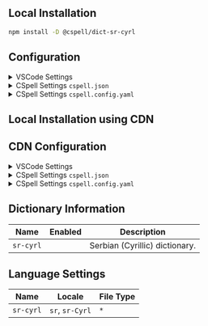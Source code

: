 ## Local Installation

```sh
npm install -D @cspell/dict-sr-cyrl
```

## Configuration

<details>
<summary>VSCode Settings</summary>

Add the following to your VSCode settings:

**`.vscode/settings.json`**

```jsonc
{
  "cSpell.import": ["@cspell/dict-sr-cyrl/cspell-ext.json"],
  "cSpell.language": "sr, sr-Cyrl",
}
```

</details>

<details>
<summary>CSpell Settings <code>cspell.json</code></summary>

**`cspell.json`**

```jsonc
{
  "import": ["@cspell/dict-sr-cyrl/cspell-ext.json"],
  "language": "sr, sr-Cyrl",
}
```

</details>

<details>
<summary>CSpell Settings <code>cspell.config.yaml</code></summary>

**`cspell.config.yaml`**

```yaml
import:
  - '@cspell/dict-sr-cyrl/cspell-ext.json'
language: sr, sr-Cyrl
```

</details>

## Local Installation using CDN

## CDN Configuration

<details>
<summary>VSCode Settings</summary>

Add the following to your VSCode settings:

**`.vscode/settings.json`**

```jsonc
{
  "cSpell.import": ["https://cdn.jsdelivr.net/npm/@cspell/dict-sr-cyrl/cspell-ext.json"],
  "cSpell.language": "sr, sr-Cyrl",
}
```

</details>

<details>
<summary>CSpell Settings <code>cspell.json</code></summary>

**`cspell.json`**

```jsonc
{
  "import": ["https://cdn.jsdelivr.net/npm/@cspell/dict-sr-cyrl/cspell-ext.json"],
  "language": "sr, sr-Cyrl",
}
```

</details>

<details>
<summary>CSpell Settings <code>cspell.config.yaml</code></summary>

**`cspell.config.yaml`**

```yaml
import:
  - https://cdn.jsdelivr.net/npm/@cspell/dict-sr-cyrl/cspell-ext.json
language: sr, sr-Cyrl
```

</details>

## Dictionary Information

| Name      | Enabled | Description                    |
| --------- | ------- | ------------------------------ |
| `sr-cyrl` |         | Serbian (Cyrillic) dictionary. |

## Language Settings

| Name      | Locale          | File Type |
| --------- | --------------- | --------- |
| `sr-cyrl` | `sr`, `sr-Cyrl` | `*`       |
